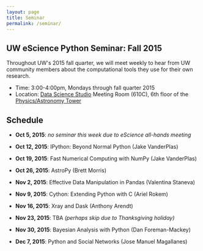 ```yaml
---
layout: page
title: Seminar
permalink: /seminar/
---
```


## UW eScience Python Seminar: Fall 2015

Throughout UW's 2015 fall quarter, we will meet weekly to hear from UW
community members about the computational tools they use for their own
research.

- Time: 3:00-4:00pm, Mondays through fall quarter 2015
- Location: [Data Science Studio](http://escience.washington.edu/dss) Meeting Room (610C), 6th floor of the [Physics/Astronomy Tower](http://uw.edu/maps/?pat)


## Schedule

- **Oct 5, 2015**: *no seminar this week due to eScience all-hands meeting*

- **Oct 12, 2015**: IPython: Beyond Normal Python (Jake VanderPlas)

- **Oct 19, 2015**: Fast Numerical Computing with NumPy (Jake VanderPlas)

- **Oct 26, 2015**: AstroPy (Brett Morris)

- **Nov 2, 2015**: Effective Data Manipulation in Pandas (Valentina Staneva)

- **Nov 9, 2015**: Cython: Extending Python with C (Ariel Rokem)

- **Nov 16, 2015**: Xray and Dask (Anthony Arendt)

- **Nov 23, 2015**: TBA *(perhaps skip due to Thanksgiving holiday)*

- **Nov 30, 2015**: Bayesian Analysis with Python (Dan Foreman-Mackey)

- **Dec 7, 2015**: Python and Social Networks (Jose Manuel Magallanes)